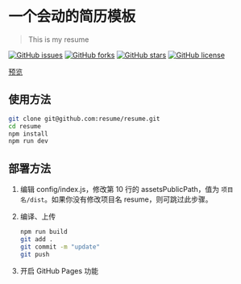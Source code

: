 # 一个会动的简历模板

> This is my resume

[![GitHub issues](https://img.shields.io/github/issues/zzlw/resume.svg)](https://github.com/zzlw/resume/issues)
[![GitHub forks](https://img.shields.io/github/forks/zzlw/resume.svg)](https://github.com/zzlw/resume/network)
[![GitHub stars](https://img.shields.io/github/stars/zzlw/resume.svg)](https://github.com/zzlw/resume/stargazers)
[![GitHub license](https://img.shields.io/github/license/zzlw/resume.svg)](https://github.com/zzlw/resume/blob/master/LICENSE)

[预览](https://baby925.top/resume/public/)

## 使用方法

``` bash
git clone git@github.com:resume/resume.git
cd resume
npm install
npm run dev
```

## 部署方法


1. 编辑 config/index.js，修改第 10 行的 assetsPublicPath，值为 `项目名/dist`。如果你没有修改项目名 resume，则可跳过此步骤。

2. 编译、上传
    ``` bash
    npm run build
    git add .
    git commit -m "update"
    git push
    ```

3. 开启 GitHub Pages 功能
